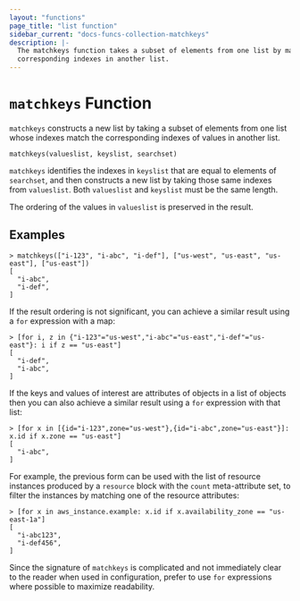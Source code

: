 ```yaml
---
layout: "functions"
page_title: "list function"
sidebar_current: "docs-funcs-collection-matchkeys"
description: |-
  The matchkeys function takes a subset of elements from one list by matching
  corresponding indexes in another list.
---
```


# `matchkeys` Function

`matchkeys` constructs a new list by taking a subset of elements from one
list whose indexes match the corresponding indexes of values in another
list.

```hcl
matchkeys(valueslist, keyslist, searchset)
```

`matchkeys` identifies the indexes in `keyslist` that are equal to elements of
`searchset`, and then constructs a new list by taking those same indexes from
`valueslist`. Both `valueslist` and `keyslist` must be the same length.

The ordering of the values in `valueslist` is preserved in the result.

## Examples

```
> matchkeys(["i-123", "i-abc", "i-def"], ["us-west", "us-east", "us-east"], ["us-east"])
[
  "i-abc",
  "i-def",
]
```

If the result ordering is not significant, you can achieve a similar result
using a `for` expression with a map:

```
> [for i, z in {"i-123"="us-west","i-abc"="us-east","i-def"="us-east"}: i if z == "us-east"]
[
  "i-def",
  "i-abc",
]
```

If the keys and values of interest are attributes of objects in a list of
objects then you can also achieve a similar result using a `for` expression
with that list:

```
> [for x in [{id="i-123",zone="us-west"},{id="i-abc",zone="us-east"}]: x.id if x.zone == "us-east"]
[
  "i-abc",
]
```

For example, the previous form can be used with the list of resource instances
produced by a `resource` block with the `count` meta-attribute set, to filter
the instances by matching one of the resource attributes:

```
> [for x in aws_instance.example: x.id if x.availability_zone == "us-east-1a"]
[
  "i-abc123",
  "i-def456",
]
```

Since the signature of `matchkeys` is complicated and not immediately clear to
the reader when used in configuration, prefer to use `for` expressions where
possible to maximize readability.
